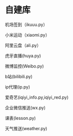 # 自建库

机场签到（ikuuu.py）

小米运动（xiaomi.py）

阿里云盘（ali.py）

虎牙直播(huya.py)

微博监控(Weibo.py)

b站(bilibili.py)

ip代理(ip.py)

爱奇艺(iqiyi_info.py,iqiyi_red.py)

企业微信推送(wx.py)

课表(lesson.py)

天气推送(weather.py)



